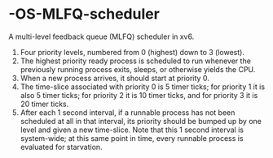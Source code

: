 # -OS-MLFQ-scheduler

A multi-level feedback queue (MLFQ) scheduler in xv6.
1. Four priority levels, numbered from 0 (highest) down to 3 (lowest).
2. The highest priority ready process is scheduled to run whenever
   the previously running process exits, sleeps, or otherwise yields the CPU.
3. When a new process arrives, it should start at priority 0.
4. The time-slice associated with priority 0 is 5 timer ticks; for priority 1 it is also 5 timer ticks; 
   for priority 2 it is 10 timer ticks, and for priority 3 it is 20 timer ticks.
5. After each 1 second interval, if a runnable process has not been scheduled at all in that interval, 
   its priority should be bumped up by one level and given a new time-slice. 
   Note that this 1 second interval is system-wide; at this same point in time, every runnable process is evaluated for starvation.


